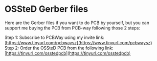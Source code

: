 # OSSteD Gerber files
Here are the Gerber files if you want to do PCB by yourself, but you can support me buying the PCB from PCB-way following those 2 steps:

Step 1: Subscribe to PCBWay using my invite link: [https://www.tinyurl.com/pcbwaysz](https://www.tinyurl.com/pcbwaysz)  
Step 2: Order the OSSteD PCB from the following link: [https://tinyurl.com/osstedpcb](https://tinyurl.com/osstedpcb)  